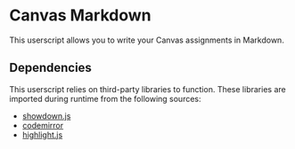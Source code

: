 # Canvas Markdown
This userscript allows you to write your Canvas assignments in Markdown.

## Dependencies
This userscript relies on third-party libraries to function. These libraries are imported during runtime from the following sources:
- [showdown.js](https://cdn.jsdelivr.net/npm/showdown@2.1.0/dist/showdown.min.js)
- [codemirror](https://cdn.jsdelivr.net/gh/theusaf/canvas-markdown/lib/codemirror/codemirror.js)
- [highlight.js](https://cdn.jsdelivr.net/gh/theusaf/canvas-markdown/lib/highlight/es/highlight.js)

